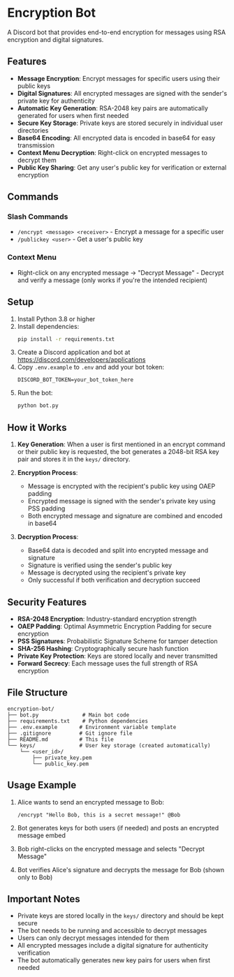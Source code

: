 # Encryption Bot

A Discord bot that provides end-to-end encryption for messages using RSA encryption and digital signatures.

## Features

- **Message Encryption**: Encrypt messages for specific users using their public keys
- **Digital Signatures**: All encrypted messages are signed with the sender's private key for authenticity
- **Automatic Key Generation**: RSA-2048 key pairs are automatically generated for users when first needed
- **Secure Key Storage**: Private keys are stored securely in individual user directories
- **Base64 Encoding**: All encrypted data is encoded in base64 for easy transmission
- **Context Menu Decryption**: Right-click on encrypted messages to decrypt them
- **Public Key Sharing**: Get any user's public key for verification or external encryption

## Commands

### Slash Commands

- `/encrypt <message> <receiver>` - Encrypt a message for a specific user
- `/publickey <user>` - Get a user's public key

### Context Menu

- Right-click on any encrypted message → "Decrypt Message" - Decrypt and verify a message (only works if you're the intended recipient)

## Setup

1. Install Python 3.8 or higher
2. Install dependencies:
   ```bash
   pip install -r requirements.txt
   ```
3. Create a Discord application and bot at https://discord.com/developers/applications
4. Copy `.env.example` to `.env` and add your bot token:
   ```
   DISCORD_BOT_TOKEN=your_bot_token_here
   ```
5. Run the bot:
   ```bash
   python bot.py
   ```

## How it Works

1. **Key Generation**: When a user is first mentioned in an encrypt command or their public key is requested, the bot generates a 2048-bit RSA key pair and stores it in the `keys/` directory.

2. **Encryption Process**:
   - Message is encrypted with the recipient's public key using OAEP padding
   - Encrypted message is signed with the sender's private key using PSS padding
   - Both encrypted message and signature are combined and encoded in base64

3. **Decryption Process**:
   - Base64 data is decoded and split into encrypted message and signature
   - Signature is verified using the sender's public key
   - Message is decrypted using the recipient's private key
   - Only successful if both verification and decryption succeed

## Security Features

- **RSA-2048 Encryption**: Industry-standard encryption strength
- **OAEP Padding**: Optimal Asymmetric Encryption Padding for secure encryption
- **PSS Signatures**: Probabilistic Signature Scheme for tamper detection
- **SHA-256 Hashing**: Cryptographically secure hash function
- **Private Key Protection**: Keys are stored locally and never transmitted
- **Forward Secrecy**: Each message uses the full strength of RSA encryption

## File Structure

```
encryption-bot/
├── bot.py              # Main bot code
├── requirements.txt    # Python dependencies
├── .env.example       # Environment variable template
├── .gitignore         # Git ignore file
├── README.md          # This file
└── keys/              # User key storage (created automatically)
    └── <user_id>/
        ├── private_key.pem
        └── public_key.pem
```

## Usage Example

1. Alice wants to send an encrypted message to Bob:
   ```
   /encrypt "Hello Bob, this is a secret message!" @Bob
   ```

2. Bot generates keys for both users (if needed) and posts an encrypted message embed

3. Bob right-clicks on the encrypted message and selects "Decrypt Message"

4. Bot verifies Alice's signature and decrypts the message for Bob (shown only to Bob)

## Important Notes

- Private keys are stored locally in the `keys/` directory and should be kept secure
- The bot needs to be running and accessible to decrypt messages
- Users can only decrypt messages intended for them
- All encrypted messages include a digital signature for authenticity verification
- The bot automatically generates new key pairs for users when first needed
